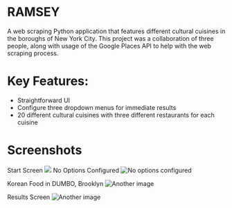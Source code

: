 # RAMSEY
A web scraping Python application that features different cultural cuisines in the boroughs of New York City. This project was a collaboration of three people, along with usage of the Google Places API to help with the web scraping process.

# Key Features:
- Straightforward UI
- Configure three dropdown menus for immediate results
- 20 different cultural cuisines with three different restaurants for each cuisine
# Screenshots
Start Screen
![](https://lh3.googleusercontent.com/pw/ABLVV84txsRYJ9DD-ywiEnWfvbg_Fk41lgc8l71PJfThM0wOSLRfgLCVP-l3Z-M5KbdXcCtadVUnA-Zonjk9XyP4hWEcNI7iu23CjzA2tkN8fY8QI6Jb7PsDHyS2KOwjDTpX-7TlO59OUs6SxpH4bgHevmT-b6tJM5UwqitIzoVdctZj3N8OZZsODIxCdeRs0mMu9gyCF_VL5NgDJ44eEgPQdEUvrEgXZnF3nCJQVZBsjY3f4s2PCevTuB640q4hZYqxeZ-sb03oGg3-Hhy2uJvqiiV8x1NsDc16MFm9iNKRKvBC0GuXDuUGnm2ssFzTupCj95Hs6jmFh0fX9pmqO1dtJJYGtq9YClaaz8sCUGOI3UQiUzs5633YL9iVkfF0OCqB6Cm_v1lc6uJDtZ2mP_M2cpvljX4UcyO2HfklGkxh6A-gyRGzWKSh9c9I4jmycXBDlf1-w9Byog4EOOahoEr1Kwek7XpuHi05ZaoTosBc4kJpfXGbK5ivjuK92wf34GNiSzsxsk2Mn8FUIpT19FMeyZDAt5v0FwOjHLsIxBs_0MQqR9qR_MM7LZNO3Vio5xOAma3bat-lWskqog1hQrAGKakbq2a1A2lILeJhWCkNhjD9dSlj1N3u8wgYCzZnMZ19DS2yiwsWI3dWOG2UX7wDrvMK5jNtNnPMbrVX9mfFi0I0BYImoaISuEGFNHFmYlYjcQCYFV2MHIN4WaetQ9S2ROyn2c30M5E_F71-kJcN2UFq4AFInrqnafEYVGH1dGxG3Yi602OI9hziXlEWSltgC6V3BTqphNfnYgdMMuGvwCIuIpgc0o9w3oWnuJ3zNc9kDlLvCizvhInRmLwraIHya2KhGxY3E202VX8z5fNA9KoiyMmBnp01vxeptErY3gIbYswYDzObwxzSLsEx_FSo8l-gC1h8eyxJ6GDC67MzJQ=w1750-h1108-s-no-gm?authuser=0)
No Options Configured
![No options configured](https://lh3.googleusercontent.com/pw/ABLVV87GHM8G9W3C0zTKt2Z5CSRd4YTN5g1qiZpULXLN7qfwa_iJNZcVJjDkH5-4ERjRQRrdiAOuuvcaZf7Z24SLuDz_07zu_PlR1J2FGAqYfuoWZIk8_QoYiT0qW5Yt4hVyIgzxgFR-JfD5yT28vkbONS7YHyPCk9e_-bBlk-EPD23zOr9Llinv8zGfBowLVY73sEon16zMXs3CUOWtEJAzcVZjFrMz7Y-8NRCCj67yWbzn3FJ2kst3Fnf2Jg3MsShVIxAPksCUUnQdkyY3vJotx7ioNs0Ulvxlh408ifP-jdlqxZvAyxTDmFWXXifTQdcElU20zySGEmDmTC1m2AuuQ6-oZHV-DnaDorGcBRCQ9fWi6Bi-Myn0q3QZVUAluQrKEmOHFuyzQ5TFHhdagS5hJPrBBD-44X_EgovV00HOFtOpWLqEQnPlhAtd115xT8uZYH8wgBz9G1PgWVGp8wWlGB-2zFBm6CZ0BqH23xTiSqmlwhlu3CacBMjCCwMoySBJ49ZXzRagFJQs5FqADPNIz4NrpR8q45MzO6zYNGwwfXmKjftqdB0M3diEMtEMTlj3Kk26BNZbnt2lO-O7pKar85wmp2snfNiixf5pE2fyRmKgDODl4ARHbuFRmcGS4oYKKVseIGZ6_BYeMz6vegoGEE3WCzXmncR0CBRt07zitYUbiJmgQ2Dcx-mXYtyISXbMkbDtJy-Mn4Iy16uQMAbija88sJ7NRm7sU7RziLBeaLtgaoewtd6hXzjaoAND7sZub-LAmWVPMJL81dJuhh1qcJulvkxgUAp9kCPkdsdes29Glp_XcrXeRbfVSeFBLYGIy9Hz7V33R3GDrLqZ_WBrihqOrTW4DMQL1-WJHxf96h_VAr73MuHHWz62U1HSSYDfl_wQQQC9yu8UM117RoK5qz1t3EKgz3cQOevcAeDI_Q=w1759-h1107-s-no-gm?authuser=0)

Korean Food in DUMBO, Brooklyn
![Another image](https://lh3.googleusercontent.com/pw/ABLVV84iVvaePGgFcmffdybqH9UT-GQSwCQ51X6ehTNtfKMDBHYVOzTT0NFH8wSjKCK-m8Niak8gfyxdXsuifd-CRKmn4TMeyoyc37SWvELHcKgwjbHrS1sQIrpOz-ZkJDe8Oco0s1IhIEAr1F1vV5fLr8I_1ioIqQYB5CAxH658ACevtvWBKqlrgDnTnBVMs8MTb84flyW5LnDqqRholh5ZUdqS2Z8ehCOXZVgA49JIbbEbJY4mwqaNnqTjjfLhpGNb7ryBa_n5N5F17I_hWnbd8PTjBvdj9zSeqXZUjVdQU0S9B3xa1fYmOKx5IoAMaMiMAwxNMnIVjw9yW-3FKqQYPyd-cG0V5Aj1UN4AT2icQFJ0KNWYxu2rT38ZxikUKPKIrON1nRFuuOVHRelTaCUR8hx61kfYm2xETeo5yOwwPpFfKNKIVf-yfJacoatIShmqBrpkiBaPRNdctnoipCijCyw0KWKgbSBPw0F1U1y8f0TkiPUD-UTHjVJUaWjXglcrJz5nGVELyzRSCCE_cUijgXJhya929GF0SuYNqiRtHnEnT7K1WO-T4fj6l2NjfsnH1HBvBJjft48wNW0k7nrsf-KxMaHB2eOw2csqAC3lCOUivCBmZlZE22JGJnweZ-f-Nlw1GhkAPF104KBR-J3DNaEiU0pJpXzQFkBVIrOharlTuRh3G2qcanfDNRhgYLEXKtcFgIYVmoOgw6f_dHGeCR4S96PTCMIyWRxk6uOjH5WFWnQyiYVAvwAylFrCyySJJcqzZSwVQpHSpTb_vVl4_M3xnvddfPNBWtjOcojOBJdFeG9SRWH3OMcxIaIRh7uzQoOnaynzZ0HlwAntnO_pFbx9S6eUOsgJRCpSlRVVgRQ2YsBIymnfvAZWw5LZWQDMoC4kD3wlmW-quJqUYLVIASp-o-DBPWJiGfyy29yfkQ=w1750-h1098-s-no-gm?authuser=0)

 Results Screen
 ![Another image](https://lh3.googleusercontent.com/pw/ABLVV87uPY_YaWn2oUKyz2l_MX1veCL3DpsIQvR-Eit8mSlozntiDcl-t1kd0H8rDgmisR_4kArzNrJyooKY843Eu8oLSQY7EeRWstDSUHOCJlSwtxfgO_W2JzNtdkF6xHL-urrEUvIrjg29VkEi2PZryMhuZk9upTIi5jcbV4Yof4GElzTY4NKTwWU3FxQ0yNsTQzM05UvYYO45C85cQuMUe0fiHAvkYRrL5MxcaTfG9TFN7jojWsm9aLXfXqGAyXvVhqONC6kpZE0b9RpE-8oM0pZdP-Nkqhil6FO1lSsAxcgqMhFooybueBNlsKx1mZGeaoXQWlRjA_zVcgRksm2GznxDgm6q4hzze176o3cx4Lu5YwRrRfadKrNY0PqWrP_iNEd0pTEJatg_a20_t06H5JvUdHqhtgOk7MjmQymfbsPmNBtloQPVXjLhdObt_4FYxJdhd3w6xikORQNhAn4FinUCEog_gaJ4oi-26AqeLpRpz4FXPSVgau70dlT1PJudTM3Oc3Glso0lGuVLT_WDRVilg03eMoPNr0cqHiALUepvpUOnjDKHRXENwFQYtw4xeBDgAZzqdHoZ7NMbk1wZhWYcfOlrtCD-hqXCfnrZKVz3WaahHzAYiOTjgSlBrldS-gSJg1gQkyQoqAa7UNfu57pb4ivF104iVpsW0CnEN0zVdTNFG0Fg8nYJ0rZODTRUw1pJWz1QH22wgmoBKAtMG1iTq_a6dXWnLg59fz5e-bwD7ur4zPxWQMzH2ITMKmBOBvaWpP46Mloql-t-72OByiWwHQkXvTlIcSBA8Fg4qUy-NvdcLE8uhf8cYFEShIPnFrpCQl8VP0j4zqh_T12COeu7Cn7lVEYSXMYsB-wAWRDNq1GXFFMbc2KvZVZKXFAFMR4IO_Rd2_tVL59uMjFQMI5s8mbAMW9XS2ela0aCbQ=w1751-h1095-s-no-gm?authuser=0)
